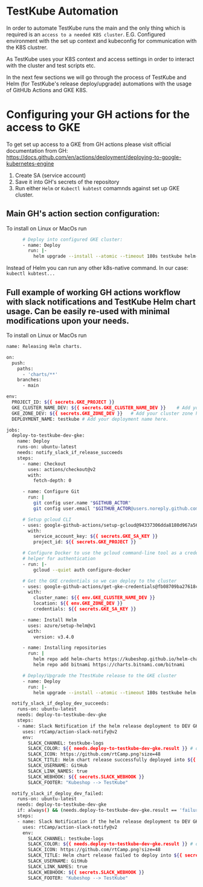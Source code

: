 # TestKube Automation
In order to automate TestKube runs the main and the only thing which is required is an `access to a needed K8S cluster`. E.G. Configured environment with the set up context and kubeconfig for communication with the K8S clustrer. 

As TestKube uses your K8S context and access settings in order to interact with the cluster and test scripts etc. 

In the next few sections we will go through the process of TestKube and Helm (for TestKube's release deploy/upgrade) automations with the usage of GitHUb Actions and GKE K8S.
# Configuring your GH actions for the access to GKE

To get set up access to a GKE from GH actions please visit official documentation from GH: https://docs.github.com/en/actions/deployment/deploying-to-google-kubernetes-engine

1. Create SA (service account)
2. Save it into GH's secrets of the repository
3. Run either `Helm` or `Kubectl kubtest` comamnds against set up GKE cluster.

## Main GH's action section configuration:

To install on Linux or MacOs run 
```sh
      # Deploy into configured GKE cluster:
      - name: Deploy
        run: |-
          helm upgrade --install --atomic --timeout 180s testkube helm-charts/testkube --namespace testkube --create-namespace
```

Instead of Helm you can run any other k8s-native command. In our case: `kubectl kubtest...`

## Full example of working GH actions workflow with slack notifications and TestKube Helm chart usage. Can be easily re-used with minimal modifications upon your needs.

To install on Linux or MacOs run 
```sh
name: Releasing Helm charts.

on:
  push:
    paths:
      - 'charts/**'
    branches:
      - main

env:
  PROJECT_ID: ${{ secrets.GKE_PROJECT }}
  GKE_CLUSTER_NAME_DEV: ${{ secrets.GKE_CLUSTER_NAME_DEV }}    # Add your cluster name here.
  GKE_ZONE_DEV: ${{ secrets.GKE_ZONE_DEV }}   # Add your cluster zone here.
  DEPLOYMENT_NAME: testkube # Add your deployment name here.

jobs:
  deploy-to-testkube-dev-gke:
    name: Deploy
    runs-on: ubuntu-latest
    needs: notify_slack_if_release_succeeds
    steps:
      - name: Checkout
        uses: actions/checkout@v2
        with:
          fetch-depth: 0

      - name: Configure Git
        run: |
          git config user.name "$GITHUB_ACTOR"
          git config user.email "$GITHUB_ACTOR@users.noreply.github.com"

      # Setup gcloud CLI
      - uses: google-github-actions/setup-gcloud@94337306dda8180d967a56932ceb4ddcf01edae7
        with:
          service_account_key: ${{ secrets.GKE_SA_KEY }}
          project_id: ${{ secrets.GKE_PROJECT }}

      # Configure Docker to use the gcloud command-line tool as a credential
      # helper for authentication
      - run: |-
          gcloud --quiet auth configure-docker

      # Get the GKE credentials so we can deploy to the cluster
      - uses: google-github-actions/get-gke-credentials@fb08709ba27618c31c09e014e1d8364b02e5042e
        with:
          cluster_name: ${{ env.GKE_CLUSTER_NAME_DEV }}
          location: ${{ env.GKE_ZONE_DEV }}
          credentials: ${{ secrets.GKE_SA_KEY }}

      - name: Install Helm
        uses: azure/setup-helm@v1
        with:
          version: v3.4.0

      - name: Installing repositories
        run: |
          helm repo add helm-charts https://kubeshop.github.io/helm-charts
          helm repo add bitnami https://charts.bitnami.com/bitnami

      # Deploy/Upgrade the TtestKube release to the GKE cluster
      - name: Deploy
        run: |-
          helm upgrade --install --atomic --timeout 180s testkube helm-charts/testkube --namespace testkube --create-namespace

  notify_slack_if_deploy_dev_succeeds:
    runs-on: ubuntu-latest
    needs: deploy-to-testkube-dev-gke
    steps:
    - name: Slack Notification if the helm release deployment to DEV GKS succeeded.
      uses: rtCamp/action-slack-notify@v2
      env:
        SLACK_CHANNEL: testkube-logs
        SLACK_COLOR: ${{ needs.deploy-to-testkube-dev-gke.result }} # or a specific color like 'good' or '#ff00ff'
        SLACK_ICON: https://github.com/rtCamp.png?size=48
        SLACK_TITLE: Helm chart release successfully deployed into ${{ secrets.GKE_CLUSTER_NAME_DEV }} GKE :party_blob:!
        SLACK_USERNAME: GitHub
        SLACK_LINK_NAMES: true
        SLACK_WEBHOOK: ${{ secrets.SLACK_WEBHOOK }}
        SLACK_FOOTER: "Kubeshop --> TestKube"

  notify_slack_if_deploy_dev_failed:
    runs-on: ubuntu-latest
    needs: deploy-to-testkube-dev-gke
    if: always() && (needs.deploy-to-testkube-dev-gke.result == 'failure')
    steps:
    - name: Slack Notification if the helm release deployment to DEV GKS failed.
      uses: rtCamp/action-slack-notify@v2
      env:
        SLACK_CHANNEL: testkube-logs
        SLACK_COLOR: ${{ needs.deploy-to-testkube-dev-gke.result }} # or a specific color like 'good' or '#ff00ff'
        SLACK_ICON: https://github.com/rtCamp.png?size=48
        SLACK_TITLE: Helm chart release failed to deploy into ${{ secrets.GKE_CLUSTER_NAME_DEV }} GKE! :boom:!
        SLACK_USERNAME: GitHub
        SLACK_LINK_NAMES: true
        SLACK_WEBHOOK: ${{ secrets.SLACK_WEBHOOK }}
        SLACK_FOOTER: "Kubeshop --> TestKube"
```